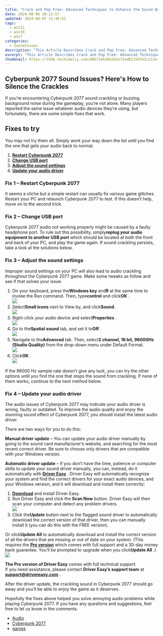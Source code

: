 ```yaml
---
title: "Crack and Pop Free: Advanced Techniques to Enhance the Sound Quality of Logitech G Pro X"
date: 2024-08-06 18:22:57
updated: 2024-08-07 11:48:52
tags:
  - win11
  - win10
  - win7
categories:
  - SoundIssues
description: "This Article Describes Crack and Pop Free: Advanced Techniques to Enhance the Sound Quality of Logitech G Pro X"
excerpt: "This Article Describes Crack and Pop Free: Advanced Techniques to Enhance the Sound Quality of Logitech G Pro X"
thumbnail: https://thmb.techidaily.com/d0b73eb28e24a2f2ed6215d7e2c211efc75eaeb77baea06879d148a0fe930510.jpg
---
```


## Cyberpunk 2077 Sound Issues? Here's How to Silence the Crackles

If you’re encountering Cyberpunk 2077 sound crackling or buzzing background noise during the gameplay, you’re not alone. Many players reported the same issue whatever audio devices they’re using, but fortunately, there are some simple fixes that work.

## Fixes to try

 You may not try them all. Simply work your way down the list until you find the one that gets your audio back to normal.

1. **[Restart Cyberpunk 2077](https://tools.techidaily.com/drivereasy/download/)**
2. **[Change USB port](https://tools.techidaily.com/drivereasy/download/)**
3. **[Adjust the sound settings](https://tools.techidaily.com/drivereasy/download/)**
4. **[Update your audio driver](https://tools.techidaily.com/drivereasy/download/)**

### Fix 1 – Restart Cyberpunk 2077

 It seems a cliche but a simple restart can usually fix various game glitches. Restart your PC and relaunch Cyberpunk 2077 to test. If this doesn’t help, move on to the second trick.

### Fix 2 – Change USB port

 Cyberpunk 2077 audio not working properly might be caused by a faulty headphone port. To rule out this possibility, simply**replug your audio equipment to another USB port** which should be located at both the front and back of your PC, and play the game again. If sound crackling persists, take a look at the solutions below.

### Fix 3 – Adjust the sound settings

 Improper sound settings on your PC will also lead to audio crackling throughout the Cyberpunk 2077 game. Make some tweaks as follow and see if that solves your issue.

1. On your keyboard, press the**Windows key** and**R** at the same time to invoke the Run command. Then, type**control** and click**OK** .  
![](https://images.drivereasy.com/wp-content/uploads/2020/12/1-3.jpg)
2. Select**Small icons** next to View by, and click**Sound** .  
![](https://images.drivereasy.com/wp-content/uploads/2020/12/2-5.jpg)
3. Right-click your audio device and select**Properties** .  
![](https://images.drivereasy.com/wp-content/uploads/2020/12/3-6.jpg)
4. Go to the**Spatial sound** tab, and set it to**Off** .  
![](https://images.drivereasy.com/wp-content/uploads/2020/12/4.jpg)
5. Navigate to the**Advanced** tab. Then, select**2 channel, 16 bit, 96000Hz (Studio Quality)** from the drop-down menu under Default Format.  
![](https://images.drivereasy.com/wp-content/uploads/2020/12/5.jpg)
6. Click**OK** .  
![](https://images.drivereasy.com/wp-content/uploads/2020/12/7-1.jpg)

 If the 96000 Hz sample rate doesn’t give any luck, you can try the other options until you find the one that stops the sound from crackling. If none of them works, continue to the next method below.

### Fix 4 – Update your audio driver

 The audio issues of Cyberpunk 2077 may indicate your audio driver is wrong, faulty or outdated. To improve the audio quality and enjoy the stunning sound effect of Cyberpunk 2077, you should install the latest audio driver.

There are two ways for you to do this:

**Manual driver update** – You can update your audio driver manually by going to the sound card manufacturer’s website, and searching for the most recent correct driver. Be sure to choose only drivers that are compatible with your Windows version.

**Automatic driver update** – If you don’t have the time, patience or computer skills to update your sound driver manually, you can, instead, do it automatically with **[Driver Easy](https://tools.techidaily.com/drivereasy/download/)**  . Driver Easy will automatically recognize your system and find the correct drivers for your exact audio devices, and your Windows version, and it will download and install them correctly:

1. **[Download](https://tools.techidaily.com/drivereasy/download/)**  and install Driver Easy.
2. Run Driver Easy and click the **Scan Now** button. Driver Easy will then scan your computer and detect any problem drivers.  
![](https://images.drivereasy.com/wp-content/uploads/2020/12/de-1-1.jpg)
3. Click the**Update** button next to the flagged sound driver to automatically download the correct version of that driver, then you can manually install it (you can do this with the FREE version).  

 Or click**Update All** to automatically download and install the correct version of all the drivers that are missing or out of date on your system. (This requires the **[Pro version](https://tools.techidaily.com/drivereasy/download/)**  which comes with full support and a 30-day money back guarantee. You’ll be prompted to upgrade when you click**Update All** .)  
![](https://images.drivereasy.com/wp-content/uploads/2020/12/3-2-2.jpg)

**The Pro version of Driver Easy** comes with full technical support.  
 If you need assistance, please contact **Driver Easy’s support team** at **[support@drivereasy.com](https://tools.techidaily.com/drivereasy/download/) .**

 After the driver update, the crackling sound in Cyberpunk 2077 should go away and you’ll be able to enjoy the game as it deserves.

 Hopefully the fixes above helped you solve annoying audio problems while playing Cyberpunk 2077\. If you have any questions and suggestions, feel free to let us know in the comments.

* [Audio](https://tools.techidaily.com/drivereasy/download/)
* [Cyberpunk 2077](https://tools.techidaily.com/drivereasy/download/)
* [games](https://tools.techidaily.com/drivereasy/download/)

<ins class="adsbygoogle"
     style="display:block"
     data-ad-format="autorelaxed"
     data-ad-client="ca-pub-7571918770474297"
     data-ad-slot="1223367746"></ins>



<ins class="adsbygoogle"
     style="display:block"
     data-ad-client="ca-pub-7571918770474297"
     data-ad-slot="8358498916"
     data-ad-format="auto"
     data-full-width-responsive="true"></ins>
